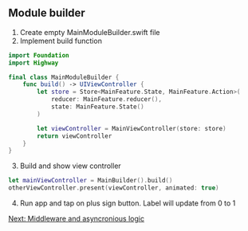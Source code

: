 ## Module builder

1. Create empty MainModuleBuilder.swift file
2. Implement build function
```swift
import Foundation
import Highway

final class MainModuleBuilder {
    func build() -> UIViewController {
        let store = Store<MainFeature.State, MainFeature.Action>(
            reducer: MainFeature.reducer(),
            state: MainFeature.State()
        )

        let viewController = MainViewController(store: store)
        return viewController
    }
}
```
3. Build and show view controller
```swift
let mainViewController = MainBuilder().build()
otherViewController.present(viewController, animated: true)
```
4. Run app and tap on plus sign button. Label will update from 0 to 1

[Next: Middleware and asyncronious logic](Middleware.md)

